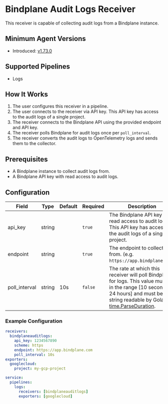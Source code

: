 # Bindplane Audit Logs Receiver

This receiver is capable of collecting audit logs from a Bindplane instance.

## Minimum Agent Versions

- Introduced: [v1.73.0](https://github.com/observIQ/bindplane-otel-collector/releases/tag/v1.73.0)

## Supported Pipelines

- Logs

## How It Works

1. The user configures this receiver in a pipeline.
2. The user connects to the receiver via API key. This API key has access to the audit logs of a single project.
3. The receiver connects to the Bindplane API using the provided endpoint and API key.
4. The receiver polls Bindplane for audit logs once per `poll_interval`.
5. The receiver converts the audit logs to OpenTelemetry logs and sends them to the collector.

## Prerequisites

- A Bindplane instance to collect audit logs from.
- A Bindplane API key with read access to audit logs.

## Configuration

| Field         | Type   | Default | Required | Description                                                                                                                                                                                                                  |
| ------------- | ------ | ------- | -------- | ---------------------------------------------------------------------------------------------------------------------------------------------------------------------------------------------------------------------------- |
| api_key       | string |         | `true`   | The Bindplane API key with read access to audit logs. This API key has access to the audit logs of a single project.                                                                                                         |
| endpoint      | string |         | `true`   | The endpoint to collect logs from. (e.g. `https://app.bindplane.com`)                                                                                                                                                        |
| poll_interval | string | 10s     | `false`  | The rate at which this receiver will poll Bindplane for logs. This value must be in the range [10 seconds - 24 hours] and must be a string readable by Golang's [time.ParseDuration](https://pkg.go.dev/time#ParseDuration). |

### Example Configuration

```yaml
receivers:
  bindplaneauditlogs:
    api_key: 1234567890
    scheme: https
    endpoint: https://app.bindplane.com
    poll_interval: 10s
exporters:
  googlecloud:
    project: my-gcp-project

service:
  pipelines:
    logs:
      receivers: [bindplaneauditlogs]
      exporters: [googlecloud]
```
